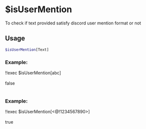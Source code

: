 # $isUserMention

To check if text provided satisfy discord user mention format or not

## Usage

```bash
$isUserMention[Text]
```

### Example:
<discord-messages>
          <discord-message :bot="false" role-color="#ffcc9a" author="Member">
        !!exec $isUserMention[abc]<br><br>
          </discord-message>
          <discord-message :bot="true" role-color="#0099ff" author="Custom Command" avatar="https://media.discordapp.net/avatars/725721249652670555/781224f90c3b841ba5b40678e032f74a.webp">
        false<br><br>
        </discord-message>
</discord-messages>

### Example:
<discord-messages>
          <discord-message :bot="false" role-color="#ffcc9a" author="Member">
        !!exec $isUserMention[&#60;@!1234567890&#62;]<br><br>
          </discord-message>
          <discord-message :bot="true" role-color="#0099ff" author="Custom Command" avatar="https://media.discordapp.net/avatars/725721249652670555/781224f90c3b841ba5b40678e032f74a.webp">
        true
        </discord-message>
</discord-messages>